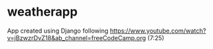 # weatherapp

App created using Django following https://www.youtube.com/watch?v=jBzwzrDvZ18&ab_channel=freeCodeCamp.org (7:25)
